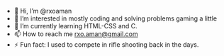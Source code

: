 - 👋 Hi, I’m @rxoaman
- 👀 I’m interested in mostly coding and solving problems gaming a little
- 🌱 I’m currently learning HTML-CSS and C.
- 📫 How to reach me rxo.aman@gmail.com
- ⚡ Fun fact: I used to compete in rifle shooting back in the days.
